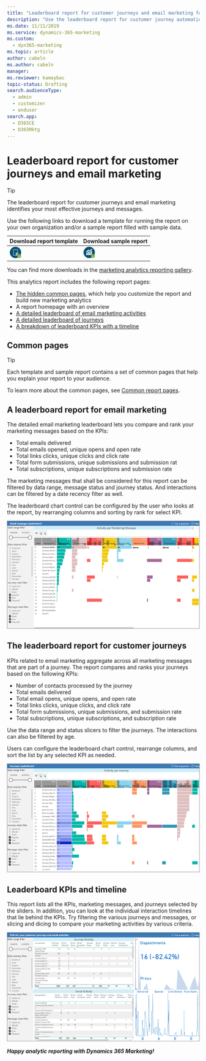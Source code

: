 ```yaml
---
title: "Leaderboard report for customer journeys and email marketing for Dynamics 365 Marketing | Microsoft Docs"
description: "Use the leaderboard report for customer journey automation and email marketing to identify your most effective marketing activities."
ms.date: 11/11/2019
ms.service: dynamics-365-marketing
ms.custom: 
  - dyn365-marketing
ms.topic: article
author: cabeln
ms.author: cabeln
manager: 
ms.reviewer: kamaybac
topic-status: Drafting
search.audienceType: 
  - admin
  - customizer
  - enduser
search.app: 
  - D365CE
  - D365Mktg
---
```


# Leaderboard report for customer journeys and email marketing

> [!TIP]
> The leaderboard report for customer journeys and email marketing identifies your most effective journeys and messages.

Use the following links to download a template for running the report on your own organization and/or a sample report filled with sample data.

|Download report template  |Download sample report  |
|---------|---------|
[![Download template](media/IconDownloadTemplate30.png)](https://github.com/microsoft/Dynamics-365-for-Marketing---Power-BI-Reporting/raw/master/PowerBI-Templates/MarketingAnalyzers%20-%20Journey%26Email%20Leaderboard.pbit)|[![Download sample report](media/IconDownloadReport30.png)](https://github.com/microsoft/Dynamics-365-for-Marketing---Power-BI-Reporting/raw/master/pbx%20files/MarketingAnalyzers%20-%20Journey%26Email%20Leaderboard.pbix)|

You can find more downloads in the [marketing analytics reporting gallery](MarketingAnalyticReporting-Gallery.md).

This analytics report includes the following report pages:

- [The hidden common pages](#common-pages), which help you customize the report and build new marketing analytics
- A report homepage with an overview
- [A detailed leaderboard of email marketing activities](#email-leaderboard)
- [A detailed leaderboard of journeys](#journey-leaderboard)
- [A breakdown of leaderboard KPIs with a timeline](#leaderboard-kpis)

<a name="common-pages"></a>

## Common pages

> [!TIP]
> Each template and sample report contains a set of common pages that help you explain your report to your audience.

To learn more about the common pages, see [Common report pages](MarketingAnalyticReporting-Framework.md#common-report-pages).

<a name="email-leaderboard"></a>

## A leaderboard report for email marketing

The detailed email marketing leaderboard lets you compare and rank your marketing messages based on the KPIs:

- Total emails delivered
- Total emails opened, unique opens and open rate
- Total links clicks, unique clicks and click rate
- Total form submissions, unique submissions and submission rat
- Total subscriptions, unique subscriptions and submission rate

The marketing messages that shall be considered for this report can be filtered by data range, message status and journey status. And interactions can be filtered by a date recency filter as well.

The leaderboard chart control can be configured by the user who looks at the report, by rearranging columns and sorting by rank for select KPI.

![Email marketing leaderboard](media/Leaderboards/LeaderBoards-EmailLeaderBoardReport.png)

<a name="journey-leaderboard"></a>

## The leaderboard report for customer journeys

KPIs related to email marketing aggregate across all marketing messages that are part of a journey. The report compares and ranks your journeys based on the following KPIs:

- Number of contacts processed by the journey
- Total emails delivered
- Total email opens, unique opens, and open rate
- Total links clicks, unique clicks, and click rate
- Total form submissions, unique submissions, and submission rate
- Total subscriptions, unique subscriptions, and subscription rate

Use the data range and status slicers to filter the journeys. The interactions can also be filtered by age.

Users can configure the leaderboard chart control, rearrange columns, and sort the list by any selected KPI as needed.

![Customer journey automation leaderboard](media/Leaderboards/LeaderBoards-JourneyLeaderBoardReport.png)

<a name="leaderboard-kpis"></a>

## Leaderboard KPIs and timeline

This report lists all the KPIs, marketing messages, and journeys selected by the sliders. In addition, you can look at the individual interaction timelines that lie behind the KPIs. Try filtering the various journeys and messages, or slicing and dicing to compare your marketing activities by various criteria.

![KPI breakdown and timeline](media/Leaderboards/LeaderBoards-ActivityBreakdown.png)

***Happy analytic reporting with Dynamics 365 Marketing!***
